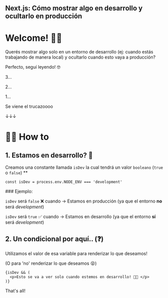 ## Next.js: Cómo mostrar algo en desarrollo y ocultarlo en producción

# Welcome! 👋🏻

Querés mostrar algo solo en un entorno de desarrollo (ej: cuando estás trabajando de manera local) y ocultarlo cuando esto vaya a producción?

Perfecto, seguí leyendo! 🤓

3...

2...

1...

Se viene el trucazoooo

↓↓↓

# ✍🏻 How to

## 1. Estamos en desarrollo? 🤔

Creamos una constante llamada `isDev` la cual tendrá un valor `booleano` (`true` o `false`) **


```
const isDev = process.env.NODE_ENV === 'development'
``` 
### Ejemplo:

`isDev` será `false` ❌  cuando -> Estamos en producción (ya que el entorno **no** será *development*)

`isDev` será `true` ✅  cuando -> Estamos en desarrollo (ya que el entorno **sí** será *development*)


## 2. Un condicional por aquí.. (❓)

Utilizamos el valor de esa variable para renderizar lo que deseamos! 

(O para 'no' renderizar lo que deseamos 😝)


```
{isDev && (
  <p>Esto se va a ver solo cuando estemos en desarrollo! 🤙🏻 </p>
)}
``` 

That's all!
